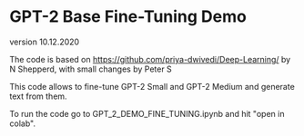 # GPT-2 Base Fine-Tuning Demo
version 10.12.2020

The code is based on https://github.com/priya-dwivedi/Deep-Learning/ by N Shepperd, with small changes by Peter S

This code allows to fine-tune GPT-2 Small and GPT-2 Medium and generate text from them.

To run the code go to GPT_2_DEMO_FINE_TUNING.ipynb and hit "open in colab".


